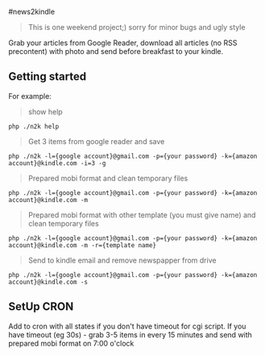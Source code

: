 #news2kindle

> This is one weekend project;) sorry for minor bugs and ugly style

Grab your articles from Google Reader, download all articles (no RSS precontent) with photo and send before breakfast to your kindle.

## Getting started
For example:

> show help

    php ./n2k help

> Get 3 items from google reader and save

    php ./n2k -l={google account}@gmail.com -p={your password} -k={amazon account}@kindle.com -i=3 -g

> Prepared mobi format and clean temporary files

    php ./n2k -l={google account}@gmail.com -p={your password} -k={amazon account}@kindle.com -m

> Prepared mobi format with other template (you must give name) and clean temporary files

    php ./n2k -l={google account}@gmail.com -p={your password} -k={amazon account}@kindle.com -m -r={template name}

> Send to kindle email and remove newspapper from drive

    php ./n2k -l={google account}@gmail.com -p={your password} -k={amazon account}@kindle.com -s

## SetUp CRON
Add to cron with all states if you don't have timeout for cgi script. If you have timeout (eg 30s) - grab 3-5 items in every 15 minutes and send with prepared mobi format on 7:00 o'clock 